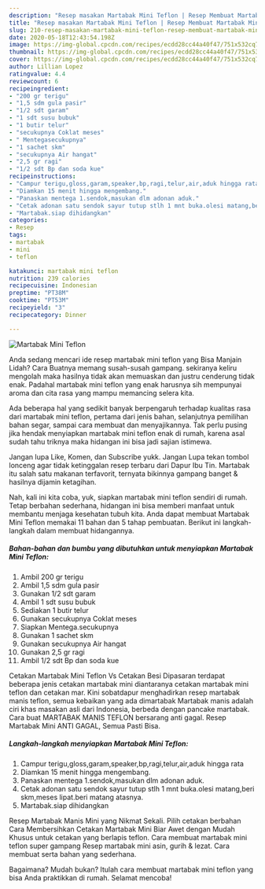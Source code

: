 ```yaml
---
description: "Resep masakan Martabak Mini Teflon | Resep Membuat Martabak Mini Teflon Yang Menggugah Selera"
title: "Resep masakan Martabak Mini Teflon | Resep Membuat Martabak Mini Teflon Yang Menggugah Selera"
slug: 210-resep-masakan-martabak-mini-teflon-resep-membuat-martabak-mini-teflon-yang-menggugah-selera
date: 2020-05-18T12:43:54.198Z
image: https://img-global.cpcdn.com/recipes/ecdd28cc44a40f47/751x532cq70/martabak-mini-teflon-foto-resep-utama.jpg
thumbnail: https://img-global.cpcdn.com/recipes/ecdd28cc44a40f47/751x532cq70/martabak-mini-teflon-foto-resep-utama.jpg
cover: https://img-global.cpcdn.com/recipes/ecdd28cc44a40f47/751x532cq70/martabak-mini-teflon-foto-resep-utama.jpg
author: Lillian Lopez
ratingvalue: 4.4
reviewcount: 6
recipeingredient:
- "200 gr terigu"
- "1,5 sdm gula pasir"
- "1/2 sdt garam"
- "1 sdt susu bubuk"
- "1 butir telur"
- "secukupnya Coklat meses"
- " Mentegasecukupnya"
- "1 sachet skm"
- "secukupnya Air hangat"
- "2,5 gr ragi"
- "1/2 sdt Bp dan soda kue"
recipeinstructions:
- "Campur terigu,gloss,garam,speaker,bp,ragi,telur,air,aduk hingga rata"
- "Diamkan 15 menit hingga mengembang."
- "Panaskan mentega 1.sendok,masukan dlm adonan aduk."
- "Cetak adonan satu sendok sayur tutup stlh 1 mnt buka.olesi matang,beri skm,meses lipat.beri matang atasnya."
- "Martabak.siap dihidangkan"
categories:
- Resep
tags:
- martabak
- mini
- teflon

katakunci: martabak mini teflon 
nutrition: 239 calories
recipecuisine: Indonesian
preptime: "PT38M"
cooktime: "PT53M"
recipeyield: "3"
recipecategory: Dinner

---
```



![Martabak Mini Teflon](https://img-global.cpcdn.com/recipes/ecdd28cc44a40f47/751x532cq70/martabak-mini-teflon-foto-resep-utama.jpg)

Anda sedang mencari ide resep martabak mini teflon yang Bisa Manjain Lidah? Cara Buatnya memang susah-susah gampang. sekiranya keliru mengolah maka hasilnya tidak akan memuaskan dan justru cenderung tidak enak. Padahal martabak mini teflon yang enak harusnya sih mempunyai aroma dan cita rasa yang mampu memancing selera kita.

Ada beberapa hal yang sedikit banyak berpengaruh terhadap kualitas rasa dari martabak mini teflon, pertama dari jenis bahan, selanjutnya pemilihan bahan segar, sampai cara membuat dan menyajikannya. Tak perlu pusing jika hendak menyiapkan martabak mini teflon enak di rumah, karena asal sudah tahu triknya maka hidangan ini bisa jadi sajian istimewa.

Jangan lupa Like, Komen, dan Subscribe yukk. Jangan Lupa tekan tombol lonceng agar tidak ketinggalan resep terbaru dari Dapur Ibu Tin. Martabak itu salah satu makanan terfavorit, ternyata bikinnya gampang banget &amp; hasilnya dijamin ketagihan.


Nah, kali ini kita coba, yuk, siapkan martabak mini teflon sendiri di rumah. Tetap berbahan sederhana, hidangan ini bisa memberi manfaat untuk membantu menjaga kesehatan tubuh kita. Anda dapat membuat Martabak Mini Teflon memakai 11 bahan dan 5 tahap pembuatan. Berikut ini langkah-langkah dalam membuat hidangannya.

<!--inarticleads1-->

##### Bahan-bahan dan bumbu yang dibutuhkan untuk menyiapkan Martabak Mini Teflon:

1. Ambil 200 gr terigu
1. Ambil 1,5 sdm gula pasir
1. Gunakan 1/2 sdt garam
1. Ambil 1 sdt susu bubuk
1. Sediakan 1 butir telur
1. Gunakan secukupnya Coklat meses
1. Siapkan  Mentega.secukupnya
1. Gunakan 1 sachet skm
1. Gunakan secukupnya Air hangat
1. Gunakan 2,5 gr ragi
1. Ambil 1/2 sdt Bp dan soda kue


Cetakan Martabak Mini Teflon Vs Cetakan Besi Dipasaran terdapat beberapa jenis cetakan martabak mini diantaranya cetakan martabak mini teflon dan cetakan mar. Kini sobatdapur menghadirkan resep martabak manis teflon, semua kebaikan yang ada dimartabak Martabak manis adalah ciri khas masakan asli dari Indonesia, berbeda dengan pancake martabak. Cara buat MARTABAK MANIS TEFLON bersarang anti gagal. Resep Martabak Mini ANTI GAGAL, Semua Pasti Bisa. 

<!--inarticleads2-->

##### Langkah-langkah menyiapkan Martabak Mini Teflon:

1. Campur terigu,gloss,garam,speaker,bp,ragi,telur,air,aduk hingga rata
1. Diamkan 15 menit hingga mengembang.
1. Panaskan mentega 1.sendok,masukan dlm adonan aduk.
1. Cetak adonan satu sendok sayur tutup stlh 1 mnt buka.olesi matang,beri skm,meses lipat.beri matang atasnya.
1. Martabak.siap dihidangkan


Resep Martabak Manis Mini yang Nikmat Sekali. Pilih cetakan berbahan Cara Membersihkan Cetakan Martabak Mini Biar Awet dengan Mudah Khusus untuk cetakan yang berlapis teflon. Cara membuat martabak mini teflon super gampang Resep martabak mini asin, gurih &amp; lezat. Cara membuat serta bahan yang sederhana. 

Bagaimana? Mudah bukan? Itulah cara membuat martabak mini teflon yang bisa Anda praktikkan di rumah. Selamat mencoba!
